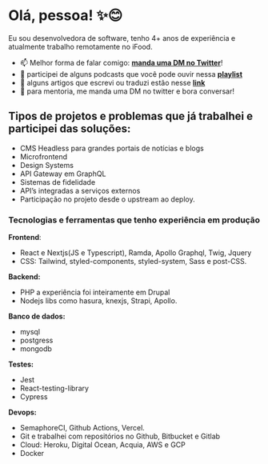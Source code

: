 # Olá, pessoa! ✨😊

Eu sou desenvolvedora de software, tenho 4+ anos de experiência e atualmente trabalho remotamente no iFood. 

- 📫 Melhor forma de falar comigo: **[manda uma DM no Twitter](https://twitter.com/ikiba)**! 
- 🎤 participei de alguns podcasts que você pode ouvir nessa **[playlist](https://open.spotify.com/playlist/6wSpdbYtqP2Lv2s6kbhKNC?si=0688940e23c94a8e)** 
- 📝 alguns artigos que escrevi ou traduzi estão nesse **[link](https://blog.taller.net.br/author/evelynschmtz/)** 
- 📡 para mentoria, me manda uma DM no twitter e bora conversar!


## Tipos de projetos e problemas que já trabalhei e participei das soluções:

- CMS Headless para grandes portais de notícias e blogs
- Microfrontend
- Design Systems
- API Gateway em GraphQL
- Sistemas de fidelidade
- API’s integradas a serviços externos
- Participação no projeto desde o upstream ao deploy.

### Tecnologias e ferramentas que tenho experiência em produção


**Frontend**:
  - React e Nextjs(JS e Typescript), Ramda, Apollo Graphql, Twig, Jquery
  - CSS: Tailwind, styled-components, styled-system, Sass e post-CSS.

**Backend:**
  - PHP a experiência foi inteiramente em Drupal 
  - Nodejs libs como hasura, knexjs, Strapi, Apollo.

**Banco de dados:**
  - mysql
  - postgress
  - mongodb

**Testes:**
  - Jest
  - React-testing-library
  - Cypress

**Devops:**
  - SemaphoreCI, Github Actions, Vercel.
  - Git e trabalhei com repositórios no Github, Bitbucket e Gitlab
  - Cloud: Heroku, Digital Ocean, Acquia, AWS e GCP
  - Docker

<!-- <p align="center"><img height="150em" src="https://github-readme-stats.vercel.app/api/top-langs?username=AlyoshaS&show_icons=true&locale=en&layout=compact&theme=tokyonight&hide_border=true&count_private=true" alt="AlyoshaS" />
<img height="150em" src="https://github-readme-stats.vercel.app/api?username=AlyoshaS&show_icons=true&theme=tokyonight&hide_border=true&count_private=true&include_all_commits=true" alt="AlyoshaS" /></p> -->


